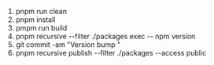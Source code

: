 1. pnpm run clean
2. pnpm install
3. pmpm run build
4. pnpm recursive --filter ./packages exec -- npm version <version>
5. git commit -am "Version bump <version>"
6. pnpm recursive publish --filter ./packages --access public